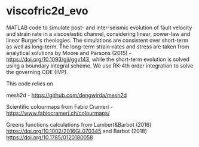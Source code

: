 # viscofric2d_evo
MATLAB code to simulate post- and inter-seismic evolution of fault velocity and strain rate in a viscoelastic channel, considering linear, power-law and linear Burger's rheologies. The simulations are consistent over short-term as well as long-term. The long-term strain-rates and stress are taken from analytical solutions by Moore and Parsons (2015) - https://doi.org/10.1093/gji/ggv143, while the short-term evolution is solved using a boundary integral scheme. We use RK-4th order integration to solve the governing ODE (IVP).

This code relies on 

mesh2d - https://github.com/dengwirda/mesh2d

Scientific colourmaps from Fabio Crameri - https://www.fabiocrameri.ch/colourmaps/

Greens functions calculations from Lambert&Barbot (2016) https://doi.org/10.1002/2016GL070345 and Barbot (2018) https://doi.org/10.1785/0120180058
